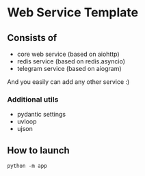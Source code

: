 # Web Service Template

## Consists of

- core web service (based on aiohttp)
- redis service (based on redis.asyncio)
- telegram service (based on aiogram)

And you easily can add any other service :)

### Additional utils

- pydantic settings
- uvloop
- ujson

## How to launch

```
python -m app
```
